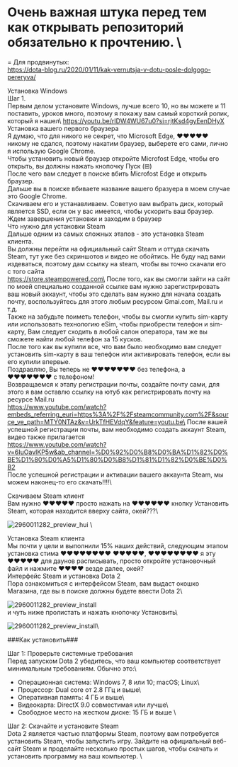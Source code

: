 
# Очень важная штука перед тем как открывать репозиторий обязательно к прочтению.  \

= Для продвинутых: \
https://dota-blog.ru/2020/01/11/kak-vernutsja-v-dotu-posle-dolgogo-pereryva/ 

Установка Windows\
Шаг 1.\
Первым делом установите Windows, лучше всего 10, но вы можете и 11 поставить, уроков много, поэтому я покажу вам самый короткий ролик, который я нашел\ 
https://youtu.be/rIDW4WU67u0?si=rjtKsd4gyEenDHyX \
Установка вашего первого браузера\
Я думаю, что для никого не секрет, что Microsoft Edge, ♥♥♥♥♥ никому не сдался, поэтому накатим браузер, выберете его сами, лично я использую Google Chrome.\
Чтобы установить новый браузер откройте Microfost Edge, чтобы его открыть, вы должны нажать кнопочку Пуск (⊞)\
После чего вам следует в поиске вбить Microfost Edge и открыть браузер.\
Дальше вы в поиске вбиваете название вашего бразуера в моем случае это Google Chrome.\
Скачиваем его и устанавливаем. Советую вам выбрать диск, который является SSD, если он у вас имеется, чтобы ускорить ваш браузер.\
Ждем завершения установки и заходим в браузер\
Что нужно для установки Steam\
Дальше одним из самых сложных этапов - это установка Steam клиента.\
Вы должны перейти на официальный сайт Steam и оттуда скачать Steam, тут уже без скриншотов и видео не обойтись. Не буду над вами издеваться, поэтому дам ссылку на steam, чтобы вы точно скачали его с того сайта\
https://store.steampowered.com\
После того, как вы смогли зайти на сайт по моей специально созданной ссылке вам нужно зарегистрировать ваш новый аккаунт, чтобы это сделать вам нужно для начала создать почту, воспользуйтесь для этого любым ресурсом Gmai.com, Mail.ru и т.д.\
Также на забудьте поиметь телефон, чтобы вы смогли купить sim-карту или использовать технологию eSim, чтобы приобрести телефон и sim-карту, Вам следует сходить в любой салон оператора, там же вы сможете найти любой телефон за 15 кусков.\
После того как вы купили все, что вам было необходимо вам следует установить sim-карту в ваш телефон или активировать телефон, если вы его купили впервые.\
Поздравляю, Вы теперь не ♥♥♥♥♥♥♥ без телефона, а ♥♥♥♥♥♥♥ с телефоном!\
Возвращаемся к этапу регистрации почты, создайте почту сами, для этого я вам оставлю ссылку на ютуб как регистрировать почту на ресурсе Mail.ru\
https://www.youtube.com/watch?embeds_referring_euri=https%3A%2F%2Fsteamcommunity.com%2F&source_ve_path=MTY0NTAz&v=UrkTfHEVdqY&feature=youtu.be\
После вашей успешной регистрации почты, вам необходимо создать аккаунт Steam, видео также прилагается\
https://www.youtube.com/watch?v=6IuOavlKP5w&ab_channel=%D0%92%D0%B8%D0%BA%D1%82%D0%BE%D1%80%D0%A5%D1%80%D0%B8%D1%81%D1%82%D0%BE%D0%B2 \
После успешной регистрации и активации вашего аккаунта Steam, мы можем наконец-то его скачать!!!!\


 Скачиваем Steam клиент\
Вам нужно ♥♥♥♥♥ просто нажать на ♥♥♥♥♥♥ кнопку Установить Steam, которая находится вверху сайта, окей???\ 

![2960011282_preview_hui](https://github.com/user-attachments/assets/93616356-8ec6-4faf-88bf-2b41e7836fc6) \

Установка Steam клиента\
Мы почти у цели и выполнили 15% наших действий, следующим этапом установка стима ♥♥♥♥♥♥♥♥ ♥♥♥♥♥, ♥♥♥♥♥♥♥♥ я эту ♥♥♥♥♥ для даунов расписывать, просто откройте установочный файл и нажмите ♥♥♥♥ везде далее, окей?\
Интерфейс Steam и установка Dota 2\
Пора ознакомиться с интерфейсом Steam, вам выдаст окошко Магазина, где вы в поиске должны будете ввести Dota 2\

![2960011282_preview_install](https://github.com/user-attachments/assets/2eb62fbb-e8ea-4dd2-88fe-361019c4d1ad)\
и чуть ниже пролистать и нажать кнопочку Установить\

![2960011282_preview_install](https://github.com/user-attachments/assets/33ff4100-e008-4799-be19-e3a01cc44a67)\

###Как установить### 

Шаг 1: Проверьте системные требования\
Перед запуском Dota 2 убедитесь, что ваш компьютер соответствует минимальным требованиям. Обычно это:\

- Операционная система: Windows 7, 8 или 10; macOS; Linux\
- Процессор: Dual core от 2.8 ГГц и выше\
- Оперативная память: 4 ГБ и выше\
- Видеокарта: DirectX 9.0 совместимая или лучше\
- Свободное место на жестком диске: 15 ГБ и выше \


Шаг 2: Скачайте и установите Steam \
Dota 2 является частью платформы Steam, поэтому вам потребуется установить Steam, чтобы запустить игру. Зайдите на официальный веб-сайт Steam и проделайте несколько простых шагов, чтобы скачать и установить программу на ваш компьютер. \
















